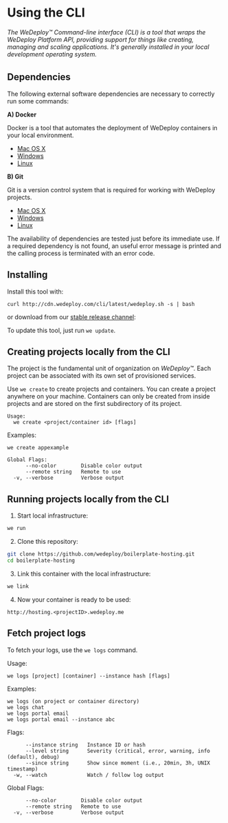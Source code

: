 # Using the CLI

###### The *WeDeploy™ Command-line interface (CLI)* is a tool that wraps the WeDeploy Platform API, providing support for things like creating, managing and scaling applications. It's generally installed in your local development operating system.

<!-- <article id="1-dependencies"> -->

## Dependencies

The following external software dependencies are necessary to correctly run some commands:

**A) Docker**

Docker is a tool that automates the deployment of WeDeploy containers in your local environment.

  * [Mac OS X](https://download.docker.com/mac/stable/Docker.dmg)
  * [Windows](https://download.docker.com/win/stable/InstallDocker.msi)
  * [Linux](https://docs.docker.com/engine/installation/linux/)


**B) Git**

Git is a version control system that is required for working with WeDeploy projects.

* [Mac OS X](https://git-scm.com/download/mac)
* [Windows](https://git-scm.com/download/win)
* [Linux](https://git-scm.com/download/linux)

The availability of dependencies are tested just before its immediate use. If a required dependency is not found, an useful error message is printed and the calling process is terminated with an error code.

<!-- </article> -->


<!-- <article id="2-installing"> -->

## Installing

Install this tool with:

```
curl http://cdn.wedeploy.com/cli/latest/wedeploy.sh -s | bash
```
or download from our [stable release channel](https://dl.equinox.io/wedeploy/cli/stable):

To update this tool, just run `we update`.

<!-- </article> -->


<!-- <article id="3-creating-projects"> -->

## Creating projects locally from the CLI

The project is the fundamental unit of organization on *WeDeploy™*. Each project can be associated with its own set of provisioned services.

Use `we create` to create projects and containers. You can create a project anywhere on your machine. Containers can only be created from inside projects and are stored on the first subdirectory of its project.

```
Usage:
  we create <project/container id> [flags]
```

Examples:

`we create appexample`

```
Global Flags:
      --no-color        Disable color output
      --remote string   Remote to use
  -v, --verbose         Verbose output
```
<!-- </article> -->

<!-- <article id="4-running-projects-locally"> -->

## Running projects locally from the CLI

1. Start local infrastructure:

  ```sh
we run
  ```

2. Clone this repository:

  ```sh
git clone https://github.com/wedeploy/boilerplate-hosting.git
cd boilerplate-hosting
  ```

3. Link this container with the local infrastructure:

  ```sh
we link
  ```

4. Now your container is ready to be used:

  ```
http://hosting.<projectID>.wedeploy.me
  ```

<!-- </article> -->

## Fetch project logs

To fetch your logs, use the `we logs` command.

Usage:

```
we logs [project] [container] --instance hash [flags]
```

Examples:

```
we logs (on project or container directory)
we logs chat
we logs portal email
we logs portal email --instance abc
```

Flags:

```
      --instance string   Instance ID or hash
      --level string      Severity (critical, error, warning, info (default), debug)
      --since string      Show since moment (i.e., 20min, 3h, UNIX timestamp)
  -w, --watch             Watch / follow log output
```

Global Flags:

```
      --no-color        Disable color output
      --remote string   Remote to use
  -v, --verbose         Verbose output
```
